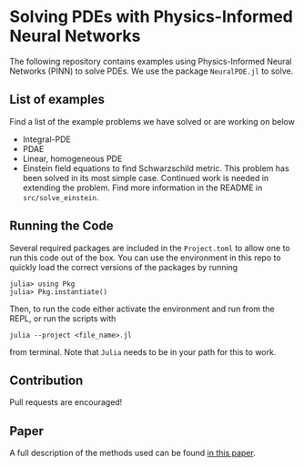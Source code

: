 # Solving PDEs with Physics-Informed Neural Networks 

The following repository contains examples using Physics-Informed Neural Networks (PINN) to solve PDEs. We use the package `NeuralPDE.jl` to solve. 

## List of examples

Find a list of the example problems we have solved or are working on below

- Integral-PDE
- PDAE
- Linear, homogeneous PDE
- Einstein field equations to find Schwarzschild metric. This problem has been solved in its most simple case. Continued work is needed in extending the problem. Find more information in the README in `src/solve_einstein`. 

## Running the Code

Several required packages are included in the `Project.toml` to allow one to run this code out of the box. You can use the environment in this repo to quickly load the correct versions of the packages by running

```
julia> using Pkg
julia> Pkg.instantiate()
```

Then, to run the code either activate the environment and run from the REPL, or run the scripts with 

```
julia --project <file_name>.jl
```
from terminal. Note that `Julia` needs to be in your path for this to work. 

## Contribution

Pull requests are encouraged!

## Paper

A full description of the methods used can be found [in this paper](https://github.com/lvb5/senior_project_paper/blob/master/main.pdf). 

